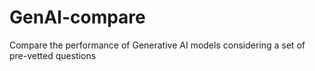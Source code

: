 # GenAI-compare
Compare the performance of Generative AI models considering a set of pre-vetted questions
